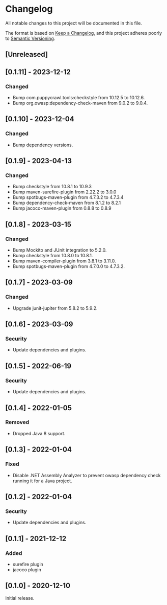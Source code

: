 # Changelog
All notable changes to this project will be documented in this file.

The format is based on [Keep a Changelog](https://keepachangelog.com/en/1.0.0/),
and this project adheres poorly to [Semantic Versioning](https://semver.org/spec/v2.0.0.html).

## [Unreleased]

## [0.1.11] - 2023-12-12
### Changed
- Bump com.puppycrawl.tools:checkstyle from 10.12.5 to 10.12.6.
- Bump org.owasp:dependency-check-maven from 9.0.2 to 9.0.4.

## [0.1.10] - 2023-12-04
### Changed
- Bump dependency versions.

## [0.1.9] - 2023-04-13
### Changed
- Bump checkstyle from 10.8.1 to 10.9.3
- Bump maven-surefire-plugin from 2.22.2 to 3.0.0
- Bump spotbugs-maven-plugin from 4.7.3.2 to 4.7.3.4
- Bump dependency-check-maven from 8.1.2 to 8.2.1
- Bump jacoco-maven-plugin from 0.8.8 to 0.8.9

## [0.1.8] - 2023-03-15
### Changed
- Bump Mockito and JUnit integration to 5.2.0.
- Bump checkstyle from 10.8.0 to 10.8.1.
- Bump maven-compiler-plugin from 3.8.1 to 3.11.0.
- Bump spotbugs-maven-plugin from 4.7.0.0 to 4.7.3.2.

## [0.1.7] - 2023-03-09
### Changed
- Upgrade junit-jupiter from 5.8.2 to 5.9.2.

## [0.1.6] - 2023-03-09
### Security
- Update dependencies and plugins.

## [0.1.5] - 2022-06-19
### Security
- Update dependencies and plugins.

## [0.1.4] - 2022-01-05
### Removed
- Dropped Java 8 support.

## [0.1.3] - 2022-01-04
### Fixed
- Disable .NET Assembly Analyzer to prevent owasp dependency check running it for a Java project.

## [0.1.2] - 2022-01-04
### Security
- Update dependencies and plugins.

## [0.1.1] - 2021-12-12
### Added
- surefire plugin
- jacoco plugin

## [0.1.0] - 2020-12-10

Initial release.

